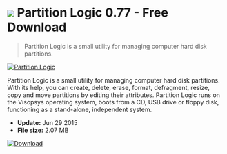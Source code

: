 # ![](https://cdn.softexe.net/static/icon/2/partition-logic.gif) Partition Logic 0.77 - Free Download

> Partition Logic is a small utility for managing computer hard disk partitions.

[![Partition Logic](https://gallery.dpcdn.pl/imgc/Tools/1455/g_-_420x350_1.5_-_x20110111150642_00.png)](https://softexe.net/win/disks-files/hdd-utilities/partition-logic:eRga.html)

Partition Logic is a small utility for managing computer hard disk partitions. With its help, you can create, delete, erase, format, defragment, resize, copy and move partitions by editing their attributes. Partition Logic runs on the Visopsys operating system, boots from a CD, USB drive or floppy disk, functioning as a stand-alone, independent system.


- **Update:** Jun 29 2015
- **File size:** 2.07 MB

[![Download](https://cdn.softexe.net/static/img/download.png)](https://softexe.net/win/disks-files/hdd-utilities/partition-logic:eRga.html)

